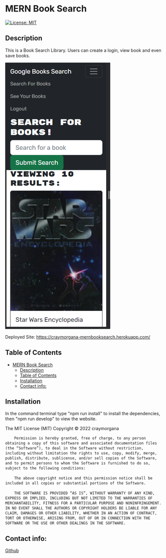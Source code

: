 # MERN Book Search
[![License: MIT](https://img.shields.io/badge/License-MIT-yellow.svg)](https://opensource.org/licenses/MIT)
    
## Description

This is a Book Search Library. Users can create a login, view book and even save books.

![demo](./screenshot.png)

Deployed Site:
https://craymorgana-mernbooksearch.herokuapp.com/

## Table of Contents

- [MERN Book Search](#mern-book-search)
	- [Description](#description)
	- [Table of Contents](#table-of-contents)
	- [Installation ](#installation-)
	- [Contact info: ](#contact-info-)
    
## Installation <a name="installation"></a>

In the command terminal type "npm run install" to install the dependencies, then "npm run develop" to view the website.

The MIT License (MIT) Copyright © 2022 craymorgana

        Permission is hereby granted, free of charge, to any person obtaining a copy of this software and associated documentation files (the “Software”), to deal in the Software without restriction, including without limitation the rights to use, copy, modify, merge, publish, distribute, sublicense, and/or sell copies of the Software, and to permit persons to whom the Software is furnished to do so, subject to the following conditions:

        The above copyright notice and this permission notice shall be included in all copies or substantial portions of the Software.

        THE SOFTWARE IS PROVIDED “AS IS”, WITHOUT WARRANTY OF ANY KIND, EXPRESS OR IMPLIED, INCLUDING BUT NOT LIMITED TO THE WARRANTIES OF MERCHANTABILITY, FITNESS FOR A PARTICULAR PURPOSE AND NONINFRINGEMENT. IN NO EVENT SHALL THE AUTHORS OR COPYRIGHT HOLDERS BE LIABLE FOR ANY CLAIM, DAMAGES OR OTHER LIABILITY, WHETHER IN AN ACTION OF CONTRACT, TORT OR OTHERWISE, ARISING FROM, OUT OF OR IN CONNECTION WITH THE SOFTWARE OR THE USE OR OTHER DEALINGS IN THE SOFTWARE.

## Contact info: <a name="contact"></a>
[Github](https://github.com/craymorgana?tab=repositories)